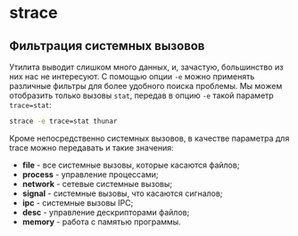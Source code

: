 # strace

## Фильтрация системных вызовов

Утилита выводит слишком много данных, и, зачастую, большинство из них нас не интересуют. С помощью опции `-e` можно применять различные фильтры для более удобного поиска проблемы. Мы можем отобразить только вызовы `stat`, передав в опцию `-e` такой параметр `trace=stat`:

```sh
strace -e trace=stat thunar
```

Кроме непосредственно системных вызовов, в качестве параметра для trace можно передавать и такие значения:

- **file** - все системные вызовы, которые касаются файлов;
- **process** - управление процессами;
- **network** - сетевые системные вызовы;
- **signal** - системные вызовы, что касаются сигналов;
- **ipc** - системные вызовы IPC;
- **desc** - управление дескрипторами файлов;
- **memory** - работа с памятью программы.
